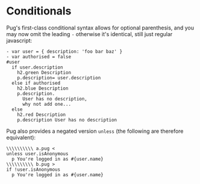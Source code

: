 # Conditionals

Pug's first-class conditional syntax allows for optional parenthesis, and you may now omit the leading `-` otherwise it's identical, still just regular javascript:

```pug-preview
- var user = { description: 'foo bar baz' }
- var authorised = false
#user
  if user.description
    h2.green Description
    p.description= user.description
  else if authorised
    h2.blue Description
    p.description.
      User has no description,
      why not add one...
  else
    h2.red Description
    p.description User has no description
```

Pug also provides a negated version `unless` (the following are therefore equivalent):

```pug-preview-advanced readonly
\\\\\\\\\\ a.pug <
unless user.isAnonymous
  p You're logged in as #{user.name}
\\\\\\\\\\ b.pug >
if !user.isAnonymous
  p You're logged in as #{user.name}
```
